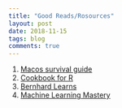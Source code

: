 ```yaml
---
title: "Good Reads/Rosources"
layout: post
date: 2018-11-15
tags: blog
comments: true
--- 
```


1. [Macos survival guide](http://www.courville.org/home/macos-survival-guide) 
2. [Cookbook for R](http://www.cookbook-r.com) 
3. [Bernhard Learns](http://www.bernhardlearns.com)
4. [Machine Learning Mastery](https://machinelearningmastery.com)